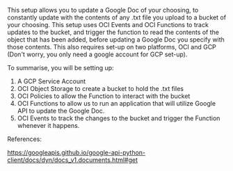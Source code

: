 This setup allows you to update a Google Doc of your choosing, to constantly update with the contents of any .txt file you upload to a bucket of your choosing. This setup uses OCI Events and OCI Functions to track updates to the bucket, and trigger the function to read the contents of the object that has been added, before updating a Google Doc you specify with those contents. This also requires set-up on two platforms, OCI and GCP (Don't worry, you only need a google account for GCP set-up).

To summarise, you will be setting up:
1. A GCP Service Account
2. OCI Object Storage to create a bucket to hold the .txt files
3. OCI Policies to allow the Function to interact with the bucket
4. OCI Functions to allow us to run an application that will utilize Google API to update the Google Doc.
5. OCI Events to track the changes to the bucket and trigger the Function whenever it happens.


References:

https://googleapis.github.io/google-api-python-client/docs/dyn/docs_v1.documents.html#get
